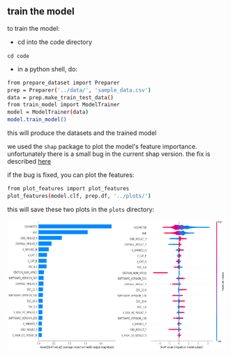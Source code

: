 ## train the model

to train the model:

- cd into the code directory

`cd code`

- in a python shell, do:

```bash
from prepare_dataset import Preparer
prep = Preparer('../data/', 'sample_data.csv')
data = prep.make_train_test_data()
from train_model import ModelTrainer
model = ModelTrainer(data)
model.train_model()
```

this will produce the datasets and the trained model

we used the `shap` package to plot the model's feature importance.
unfortunately there is a small bug in the current shap version.
the fix is described [here](https://github.com/slundberg/shap/commit/dab40944bbb5382c10b9bdc46b9176144764dfa6)

if the bug is fixed, you can plot the features:

```bash
from plot_features import plot_features
plot_features(model.clf, prep.df, '../plots/')
```

this will save these two plots in the `plots` directory:

<img src="../plots/top_features_aggregated.png" alt="alt text" width="250" height="300"><img src="../plots/top_features.png" alt="alt text" width="250" height="300">
